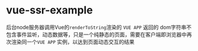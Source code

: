 # vue-ssr-example

后台node服务器调用Vue的`renderToString`渲染的 `VUE APP` 返回的 dom字符串不包含事件监听，动态数据等，只是一个纯静态的页面，需要在客户端即浏览器中再次渲染同一个`VUE APP`
实例，以达到页面动态交互的结果